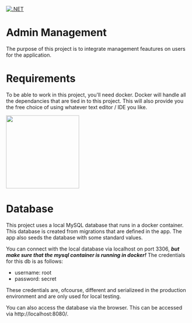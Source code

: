 [![.NET](https://github.com/TimCRN/AdminBeheer/actions/workflows/dotnet.yml/badge.svg?branch=master)](https://github.com/TimCRN/AdminBeheer/actions/workflows/dotnet.yml)

# Admin Management

The purpose of this project is to integrate management feautures on users for the application.

# Requirements

To be able to work in this project, you'll need docker. Docker will handle all the dependancies that are tied in to this project. This will also provide you the free choice of using whatever text editor / IDE you like.

[<img src="https://ms-azuretools.gallerycdn.vsassets.io/extensions/ms-azuretools/vscode-docker/1.12.1/1618259060082/Microsoft.VisualStudio.Services.Icons.Default" width="200">](https://www.docker.com/products/docker-desktop)

# Database

This project uses a local MySQL database that runs in a docker container. This database is created from migrations that are defined in the app. The app also seeds the database with some standard values.

You can connect with the local database via localhost on port 3306, ***but make sure that the mysql container is running in docker!***
The credentials for this db is as follows:

- username: root
- password: secret

These credentials are, ofcourse, different and serializeed in the production environment and are only used for local testing.

You can also access the database via the browser. This can be accessed via http://localhost:8080/.
